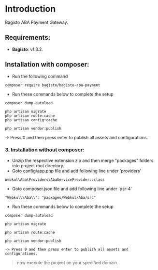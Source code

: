 # Introduction

Bagisto ABA Payment Gateway.

## Requirements:

- **Bagisto**: v1.3.2.

## Installation with composer:
- Run the following command
```
composer require bagisto/bagisto-aba-payment
```

- Run these commands below to complete the setup
```
composer dump-autoload
```

```
php artisan migrate
php artisan route:cache
php artisan config:cache
```

```
php artisan vendor:publish
```
-> Press 0 and then press enter to publish all assets and configurations.

### 3. Installation without composer:

- Unzip the respective extension zip and then merge "packages" folders into project root directory.
- Goto config/app.php file and add following line under 'providers'

~~~
Webkul\Aba\Providers\AbaServiceProvider::class
~~~

- Goto composer.json file and add following line under 'psr-4'

~~~
"Webkul\\Aba\\": "packages/Webkul/Aba/src"
~~~

- Run these commands below to complete the setup

~~~
composer dump-autoload
~~~

~~~
php artisan migrate
~~~

~~~
php artisan route:cache
~~~

~~~
php artisan vendor:publish

-> Press 0 and then press enter to publish all assets and configurations.
~~~

> now execute the project on your specified domain.